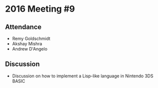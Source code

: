 # 2016 Meeting #9

## Attendance

* Remy Goldschmidt
* Akshay Mishra
* Andrew D'Angelo

## Discussion

* Discussion on how to implement a Lisp-like language in Nintendo 3DS BASIC
